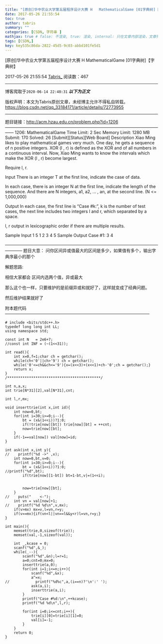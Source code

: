 ```yaml
---
title: "[原创]华中农业大学第五届程序设计大赛 H	MathematicalGame [01字典树]【字典树】"
date: 2017-05-26 21:55:54
toc: true
author: tabris
summary: ""
categories: [CSDN, 字符串 ]
mathjax: true # false: 不渲染, true: 渲染, internal: 只在文章内部渲染，文章列表中不渲染
tags: [CSDN,]
key: key535c86da-2822-45d5-9c03-abbd101fe5d1
---
```


[原创]华中农业大学第五届程序设计大赛 H	MathematicalGame [01字典树]【字典树】

2017-05-26 21:55:54  [Tabris_](https://me.csdn.net/qq_33184171) 阅读数：467

---

博客爬取于`2020-06-14 22:40:31`
***以下为正文***

版权声明：本文为Tabris原创文章，未经博主允许不得私自转载。
https://blog.csdn.net/qq_33184171/article/details/72773955

<!-- more -->

---

题目链接：http://acm.hzau.edu.cn/problem.php?id=1206 
——————————————————————————————————————
1206: MathematicalGame
Time Limit: 2 Sec  Memory Limit: 1280 MB
Submit: 170  Solved: 26
[Submit][Status][Web Board]
Description
     Xiao Ming likes to play mathematical games very much. One day, he gets a sequence of n positive integers. XOR (l , r) is defined as the XOR and of all numbers in a continuous interval. Now, Xiao Ming wants to know the intervals which make the XOR (l , r) become largest.

   Require l, r. 

Input
     There is an integer T at the first line, indicate the case of data.

   In each case, there is an integer N at the first line, indicate the length of the sequence. And there are N integers, a1, a2, … , an, at the second line. (N <= 1,000,000) 

Output
    In each case, the first line is “Case #k:”, k is the number of test cases, the next line includes two integers l and r, which separated by a space.

   l, r output in lexicographic order if there are multiple results.  

Sample Input
1
5
1 2 3 4 5
Sample Output
Case #1:
3 4

————————————————————————————————————————
题目大意：
问你区间异或值最大的区间是多少，如果值有多个，输出字典序最小的那个


解题思路:

相信大家都会 区间内选两个值，异或最大

那么这个也一样，只要维护的是前缀异或和就好了，这样就变成了经典问题。


然后维护结果就好了

附本题代码
——————————————————————————————————
```
# include <bits/stdc++.h>
typedef long long int LL;
using namespace std;
 
const int N   = 2e6+7;
//const int INF = (~(1<<31));
 
int read(){
    int x=0,f=1;char ch = getchar();
    while(ch<'0'||ch>'9') ch = getchar();
    while('0'<=ch&&ch<='9'){x=(x<<3)+(x<<1)+ch-'0';ch = getchar();}
    return x;
}
/*******************************************/
 
int n,a,x;
int trie[N*31][2],val[N*31],cnt;
 
int l,r,mx;
 
void inserttrie(int x,int id){
    int now=0,bt;
    for(int i=30;i>=0;i--){
        bt = (x&(1<<i))?1:0;
        if(!trie[now][bt]) trie[now][bt] = ++cnt;
        now=trie[now][bt];
    }
    if(-1==val[now]) val[now]=id;
}
 
int ask(int x,int y){
//    printf("%d ->" ,x);
    int now=0,bt,v=0;
    for(int i=30;i>=0;i--){
        bt = (x&(1<<i))?1:0;
//printf("%d",bt);
        if(trie[now][1-bt]) bt=1-bt,v|=(1<<i);
 
 
        now=trie[now][bt];
    }
//    puts("    <-");
    int vn = val[now]+1;
//    printf("%d %d\n",v,mx);
    if(v>mx) mx=v,l=vn,r=y;
    if(v==mx){if(vn<l||vn==l&&y<r)l=vn,r=y;}
}
 
int main(){
    memset(trie,0,sizeof(trie));
    memset(val,-1,sizeof(val));
 
    int _,kcase = 0;
    scanf("%d",&_);
    while(_--){
        scanf("%d",&n);l=r=1;
        a=0;cnt=0;mx=0;
        inserttrie(a,0);
        for(int i=1;i<=n;i++){
            scanf("%d",&x);
            a^=x;
//            printf("%d%c",a,(i==n)?'\n':' ');
            ask(a,i);
            inserttrie(a,i);
        }
        printf("Case #%d:\n",++kcase);
        printf("%d %d\n",l,r);
 
        for(int i=0;i<=cnt;i++){
            trie[i][0]=trie[i][1]=0;
            val[i]=-1;
        }
    }
    return 0;
}
```
